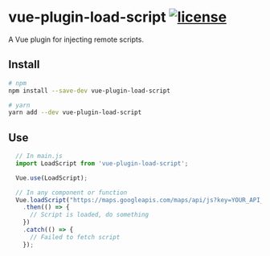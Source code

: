 # vue-plugin-load-script [![license](https://img.shields.io/github/license/tserkov/go-plugin-load-script.svg)]()
A Vue plugin for injecting remote scripts.

## Install

``` bash
# npm
npm install --save-dev vue-plugin-load-script
```

``` bash
# yarn
yarn add --dev vue-plugin-load-script
```

## Use

```javascript
  // In main.js
  import LoadScript from 'vue-plugin-load-script';

  Vue.use(LoadScript);
```

```javascript
  // In any component or function
  Vue.loadScript("https://maps.googleapis.com/maps/api/js?key=YOUR_API_KEY")
    .then(() => {
      // Script is loaded, do something
    })
    .catch(() => {
      // Failed to fetch script
    });
```

